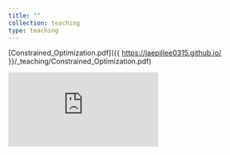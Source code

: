 ```yaml
---
title: ""
collection: teaching
type: teaching
---
```


[Constrained_Optimization.pdf]({{ https://jaepillee0315.github.io/ }}/_teaching/Constrained_Optimization.pdf)

<embed src="https://jaepillee0315.github.io/_teaching/Constrained_Optimization.pdf" type="application/pdf" />
